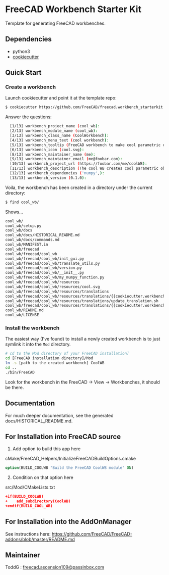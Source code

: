 # FreeCAD Workbench Starter Kit

Template for generating FreeCAD workbenches.

## Dependencies

* python3
* [cookiecutter](https://cookiecutter.readthedocs.io)

## Quick Start

### Create a workbench

Launch cookiecutter and point it at the template repo:

```bash
$ cookiecutter https://github.com/FreeCAD/freecad.workbench_starterkit.git
```

Answer the questions:

```bash
  [1/13] workbench_project_name (cool_wb): 
  [2/13] workbench_module_name (cool_wb): 
  [3/13] workbench_class_name (CoolWorkbench): 
  [4/13] workbench_menu_text (cool workbench): 
  [5/13] workbench_tooltip (FreeCAD workbench to make cool parametric objects): 
  [6/13] workbench_icon (cool.svg): 
  [8/13] workbench_maintainer_name (me): 
  [9/13] workbench_maintainer_email (me@foobar.com): 
  [10/13] workbench_project_url (https://foobar.com/me/coolWB): 
  [11/13] workbench_description (The cool WB creates cool parametric objects): 
  [12/13] workbench_dependencies ('numpy',): 
  [13/13] workbench_version (0.1.0): 
```

Voila, the workbench has been created in a directory under the current directory:

```bash
$ find cool_wb/
```

Shows...

```bash
cool_wb/
cool_wb/setup.py
cool_wb/docs
cool_wb/docs/HISTORICAL_README.md
cool_wb/docs/commands.md
cool_wb/MANIFEST.in
cool_wb/freecad
cool_wb/freecad/cool_wb
cool_wb/freecad/cool_wb/init_gui.py
cool_wb/freecad/cool_wb/translate_utils.py
cool_wb/freecad/cool_wb/version.py
cool_wb/freecad/cool_wb/__init__.py
cool_wb/freecad/cool_wb/my_numpy_function.py
cool_wb/freecad/cool_wb/resources
cool_wb/freecad/cool_wb/resources/cool.svg
cool_wb/freecad/cool_wb/resources/translations
cool_wb/freecad/cool_wb/resources/translations/{{cookiecutter.workbench_module_name}}_es-ES.ts
cool_wb/freecad/cool_wb/resources/translations/update_translation.sh
cool_wb/freecad/cool_wb/resources/translations/{{cookiecutter.workbench_module_name}}_es-ES.qm
cool_wb/README.md
cool_wb/LICENSE
```

### Install the workbench

The easiest way (I've found) to install a newly created workbench is to just symlink it into the `Mod` directory.

```bash
# cd to the Mod directory of your FreeCAD installation]
cd [FreeCAD installation directory]/Mod
ln -s [path to the created workbench] CoolWB
cd ..
./bin/FreeCAD
```

Look for the workbench in the FreeCAD -> View -> Workbenches, it should be there.

## Documentation

For much deeper documentation, see the generated docs/HISTORICAL_README.md.

## For Installation into FreeCAD source

1. Add option to build this app here

cMake/FreeCAD_Helpers/InitializeFreeCADBuildOptions.cmake
```cmake
option(BUILD_COOLWB "Build the FreeCAD CoolWB module" ON)
```

2. Condition on that option here

src/Mod/CMakeLists.txt
```cmake
+if(BUILD_COOLWB)
+    add_subdirectory(CoolWB)
+endif(BUILD_COOL_WB)
```

## For Installation into the AddOnManager

See instructions here:
https://github.com/FreeCAD/FreeCAD-addons/blob/master/README.md


## Maintainer

ToddG : freecad.ascension109@passinbox.com